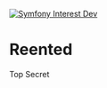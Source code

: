 [![Symfony Interest Dev](https://github.com/frandzdy/interest/actions/workflows/symfony.yml/badge.svg?branch=master)](https://github.com/frandzdy/interest/actions/workflows/symfony.yml)

# Reented

Top Secret
